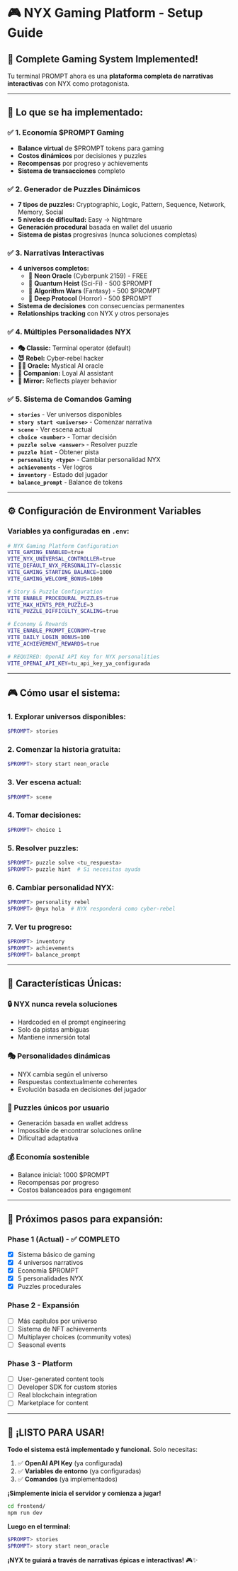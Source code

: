 # 🎮 NYX Gaming Platform - Setup Guide

## 🚀 **Complete Gaming System Implemented!**

Tu terminal PROMPT ahora es una **plataforma completa de narrativas interactivas** con NYX como protagonista.

---

## 🎯 **Lo que se ha implementado:**

### ✅ **1. Economía $PROMPT Gaming**
- **Balance virtual** de $PROMPT tokens para gaming
- **Costos dinámicos** por decisiones y puzzles
- **Recompensas** por progreso y achievements
- **Sistema de transacciones** completo

### ✅ **2. Generador de Puzzles Dinámicos**
- **7 tipos de puzzles:** Cryptographic, Logic, Pattern, Sequence, Network, Memory, Social
- **5 niveles de dificultad:** Easy → Nightmare
- **Generación procedural** basada en wallet del usuario
- **Sistema de pistas** progresivas (nunca soluciones completas)

### ✅ **3. Narrativas Interactivas**
- **4 universos completos:**
  - 🌆 **Neon Oracle** (Cyberpunk 2159) - FREE
  - 🌌 **Quantum Heist** (Sci-Fi) - 500 $PROMPT
  - 🏰 **Algorithm Wars** (Fantasy) - 500 $PROMPT
  - 🌊 **Deep Protocol** (Horror) - 500 $PROMPT
- **Sistema de decisiones** con consecuencias permanentes
- **Relationships tracking** con NYX y otros personajes

### ✅ **4. Múltiples Personalidades NYX**
- **🎭 Classic:** Terminal operator (default)
- **😈 Rebel:** Cyber-rebel hacker
- **🧙‍♀️ Oracle:** Mystical AI oracle
- **🤖 Companion:** Loyal AI assistant
- **👥 Mirror:** Reflects player behavior

### ✅ **5. Sistema de Comandos Gaming**
- **`stories`** - Ver universos disponibles
- **`story start <universe>`** - Comenzar narrativa
- **`scene`** - Ver escena actual
- **`choice <number>`** - Tomar decisión
- **`puzzle solve <answer>`** - Resolver puzzle
- **`puzzle hint`** - Obtener pista
- **`personality <type>`** - Cambiar personalidad NYX
- **`achievements`** - Ver logros
- **`inventory`** - Estado del jugador
- **`balance_prompt`** - Balance de tokens

---

## ⚙️ **Configuración de Environment Variables**

### **Variables ya configuradas en `.env`:**

```bash
# NYX Gaming Platform Configuration
VITE_GAMING_ENABLED=true
VITE_NYX_UNIVERSAL_CONTROLLER=true
VITE_DEFAULT_NYX_PERSONALITY=classic
VITE_GAMING_STARTING_BALANCE=1000
VITE_GAMING_WELCOME_BONUS=1000

# Story & Puzzle Configuration
VITE_ENABLE_PROCEDURAL_PUZZLES=true
VITE_MAX_HINTS_PER_PUZZLE=3
VITE_PUZZLE_DIFFICULTY_SCALING=true

# Economy & Rewards
VITE_ENABLE_PROMPT_ECONOMY=true
VITE_DAILY_LOGIN_BONUS=100
VITE_ACHIEVEMENT_REWARDS=true

# REQUIRED: OpenAI API Key for NYX personalities
VITE_OPENAI_API_KEY=tu_api_key_ya_configurada
```

---

## 🎮 **Cómo usar el sistema:**

### **1. Explorar universos disponibles:**
```bash
$PROMPT> stories
```

### **2. Comenzar la historia gratuita:**
```bash
$PROMPT> story start neon_oracle
```

### **3. Ver escena actual:**
```bash
$PROMPT> scene
```

### **4. Tomar decisiones:**
```bash
$PROMPT> choice 1
```

### **5. Resolver puzzles:**
```bash
$PROMPT> puzzle solve <tu_respuesta>
$PROMPT> puzzle hint  # Si necesitas ayuda
```

### **6. Cambiar personalidad NYX:**
```bash
$PROMPT> personality rebel
$PROMPT> @nyx hola  # NYX responderá como cyber-rebel
```

### **7. Ver tu progreso:**
```bash
$PROMPT> inventory
$PROMPT> achievements
$PROMPT> balance_prompt
```

---

## 🎯 **Características Únicas:**

### **🔒 NYX nunca revela soluciones**
- Hardcoded en el prompt engineering
- Solo da pistas ambiguas
- Mantiene inmersión total

### **🎭 Personalidades dinámicas**
- NYX cambia según el universo
- Respuestas contextualmente coherentes
- Evolución basada en decisiones del jugador

### **🧩 Puzzles únicos por usuario**
- Generación basada en wallet address
- Impossible de encontrar soluciones online
- Dificultad adaptativa

### **💰 Economía sostenible**
- Balance inicial: 1000 $PROMPT
- Recompensas por progreso
- Costos balanceados para engagement

---

## 🚀 **Próximos pasos para expansión:**

### **Phase 1 (Actual) - ✅ COMPLETO**
- [x] Sistema básico de gaming
- [x] 4 universos narrativos
- [x] Economía $PROMPT
- [x] 5 personalidades NYX
- [x] Puzzles procedurales

### **Phase 2 - Expansión**
- [ ] Más capítulos por universo
- [ ] Sistema de NFT achievements
- [ ] Multiplayer choices (community votes)
- [ ] Seasonal events

### **Phase 3 - Platform**
- [ ] User-generated content tools
- [ ] Developer SDK for custom stories
- [ ] Real blockchain integration
- [ ] Marketplace for content

---

## 🎉 **¡LISTO PARA USAR!**

**Todo el sistema está implementado y funcional.** Solo necesitas:

1. ✅ **OpenAI API Key** (ya configurada)
2. ✅ **Variables de entorno** (ya configuradas)
3. ✅ **Comandos** (ya implementados)

**¡Simplemente inicia el servidor y comienza a jugar!**

```bash
cd frontend/
npm run dev
```

**Luego en el terminal:**
```bash
$PROMPT> stories
$PROMPT> story start neon_oracle
```

**¡NYX te guiará a través de narrativas épicas e interactivas!** 🎮✨